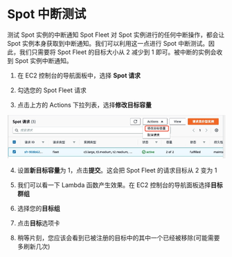 # Spot 中断测试

测试 Spot 实例的中断通知
Spot Fleet 对 Spot 实例进行的任何中断操作，都会让 Spot 实例本身获取到中断通知。我们可以利用这一点进行 Spot 中断测试。因此，我们只需要将 Spot Fleet 的目标大小从 2 减少到 1 即可。被中断的实例会收到 Spot 实例中断通知。

1.	在 EC2 控制台的导航面板中，选择 **Spot 请求**

2.	勾选您的 Spot Fleet 请求

3.	点击上方的 Actions 下拉列表，选择**修改目标容量**

![](../image/ec2-spot/spChgCap.jpeg)

4.	设置**新目标容量**为 1，点击**提交**。这会把 Spot Fleet 的请求目标从 2 变为 1

5.	我们可以看一下 Lambda 函数产生效果。在 EC2 控制台的导航面板选择**目标群组**

6.	选择您的**目标组**

7.	点击**目标**选项卡

8.	稍等片刻，您应该会看到已被注册的目标中的其中一个已经被移除(可能需要多刷新几次)

<!--### **配置SNS topic**
如果时间允许，可以去配置SNS topic给您发送邮件通知. 这个SNS topic之前已经被CloudFormation创建好了， 他也是Spot实例中断事件所触发的CloudWatch Event的目标之一。-->
